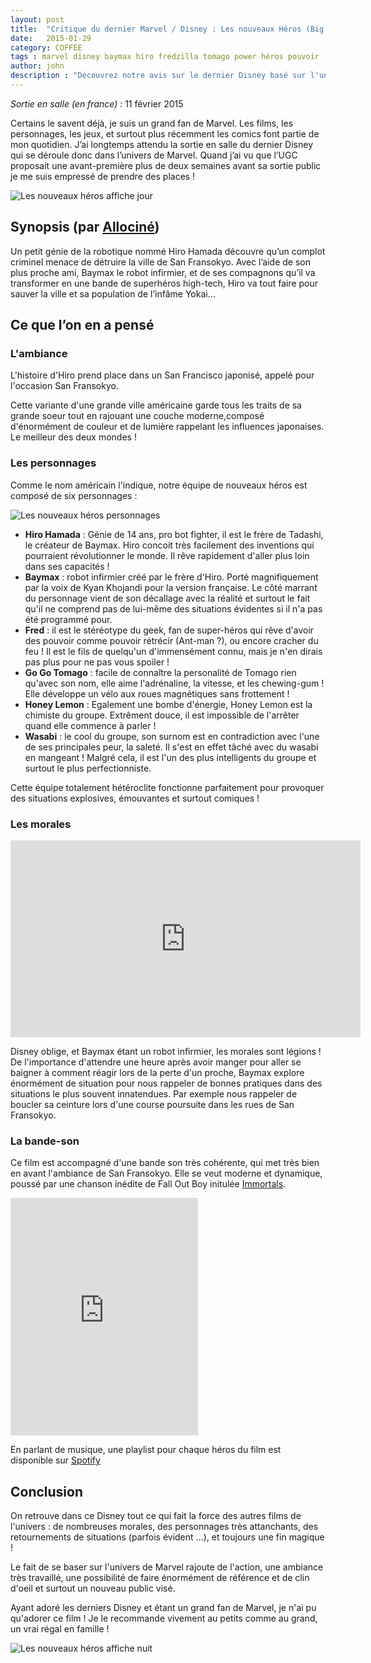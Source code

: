 ```yaml
---
layout: post
title:  "Critique du dernier Marvel / Disney : Les nouveaux Héros (Big Hero 6)"
date:   2015-01-29
category: COFFEE
tags : marvel disney baymax hiro fredzilla tomago power héros pouvoir
author: john
description : "Découvrez notre avis sur le dernier Disney basé sur l'univers de Marvel : Les nouveaux Héros (Big Hero 6)"
---
```


*Sortie en salle (en france)*  : 11 février 2015

Certains le savent déjà, je suis un grand fan de Marvel. Les films, les personnages, les jeux, et surtout plus récemment les comics font partie de mon quotidien. J’ai longtemps attendu la sortie en salle du dernier Disney qui se déroule donc dans l’univers de Marvel. Quand j’ai vu que l’UGC proposait une avant-première plus de deux semaines avant sa sortie public je me suis empressé de prendre des places !

![Les nouveaux héros affiche jour](/src/articles/bigHero6/affiche-bigHero6-jour.jpg)

## Synopsis (par [Allociné](http://www.allocine.fr/film/fichefilm_gen_cfilm=221738.html))

Un petit génie de la robotique nommé Hiro Hamada découvre qu’un complot criminel menace de détruire la ville de San Fransokyo. Avec l’aide de son plus proche ami, Baymax le robot infirmier, et de ses compagnons qu’il va transformer en une bande de superhéros high-tech, Hiro va tout faire pour sauver la ville et sa population de l’infâme Yokai…

## Ce que l’on en a pensé

### L'ambiance

L'histoire d'Hiro prend place dans un San Francisco japonisé, appelé pour l'occasion San Fransokyo.

Cette variante d'une grande ville américaine garde tous les traits de sa grande soeur tout en rajouant une couche moderne,composé d'énormément de couleur et de lumière rappelant les influences japonaises. Le meilleur des deux mondes ! 

### Les personnages

Comme le nom américain l'indique, notre équipe de nouveaux héros est composé de six personnages :

![Les nouveaux héros personnages](/src/articles/bigHero6/bigHero6-personnage.jpg)

- **Hiro Hamada** : Génie de 14 ans, pro bot fighter, il est le frère de Tadashi, le créateur de Baymax. Hiro concoit très facilement des inventions qui pourraient révolutionner le monde. Il rêve rapidement d'aller plus loin dans ses capacités ! 
- **Baymax** : robot infirmier créé par le frère d'Hiro. Porté magnifiquement par la voix de Kyan Khojandi pour la version française. Le côté marrant du personnage vient de son décallage avec la réalité et surtout le fait qu'il ne comprend pas de lui-même des situations évidentes si il n'a pas été programmé pour.
- **Fred** : il est le stéréotype du geek, fan de super-héros qui rêve d'avoir des pouvoir comme pouvoir rétrécir (Ant-man ?), ou encore cracher du feu ! Il est le fils de quelqu'un d'immensément connu, mais je n'en dirais pas plus pour ne pas vous spoiler !
- **Go Go Tomago** : facile de connaître la personalité de Tomago rien qu'avec son nom, elle aime l'adrénaline, la vitesse, et les chewing-gum ! Elle développe un vélo aux roues magnétiques sans frottement !
- **Honey Lemon** : Egalement une bombe d'énergie, Honey Lemon est la chimiste du groupe. Extrêment douce, il est impossible de l'arrêter quand elle commence à parler !
- **Wasabi** : le cool du groupe, son surnom est en contradiction avec l'une de ses principales peur, la saleté. Il s'est en effet tâché avec du wasabi en mangeant ! Malgré cela, il est l'un des plus intelligents du groupe et surtout le plus perfectionniste.

Cette équipe totalement hétéroclite fonctionne parfaitement pour provoquer des situations explosives, émouvantes et surtout comiques !

### Les morales

<iframe width="560" height="315" src="https://www.youtube.com/embed/clNZKYHVpG4" frameborder="0" allowfullscreen></iframe>

Disney oblige, et Baymax étant un robot infirmier, les morales sont légions ! De l'importance d'attendre une heure après avoir manger pour aller se baigner à comment réagir lors de la perte d'un proche, Baymax explore énormément de situation pour nous rappeler de bonnes pratiques dans des situations le plus souvent innatendues. Par exemple nous rappeler de boucler sa ceinture lors d'une course poursuite dans les rues de San Fransokyo. 

### La bande-son

Ce film est accompagné d'une bande son très cohérente, qui met très bien en avant l'ambiance de San Fransokyo. Elle se veut moderne et dynamique, poussé par une chanson inédite de Fall Out Boy initulée [Immortals](http://open.spotify.com/track/7jjepkxo9Znkw5B4NNbFlv). 

<iframe src="https://embed.spotify.com/?uri=spotify:track:7jjepkxo9Znkw5B4NNbFlv" width="300" height="380" frameborder="0" allowtransparency="true"></iframe>

En parlant de musique, une playlist pour chaque héros du film est disponible sur [Spotify](https://www.spotify.com/fr/)

## Conclusion

On retrouve dans ce Disney tout ce qui fait la force des autres films de l'univers : de nombreuses morales, des personnages très attanchants, des retournements de situations (parfois évident ...), et toujours une fin magique ! 

Le fait de se baser sur l'univers de Marvel rajoute de l'action, une ambiance très travaillé, une possibilité de faire énormément de référence et de clin d'oeil et surtout un nouveau public visé.

Ayant adoré les derniers Disney et étant un grand fan de Marvel, je n'ai pu qu'adorer ce film ! Je le recommande vivement au petits comme au grand, un vrai régal en famille ! 

![Les nouveaux héros affiche nuit](/src/articles/bigHero6/affiche-bigHero6-nuit.jpg)